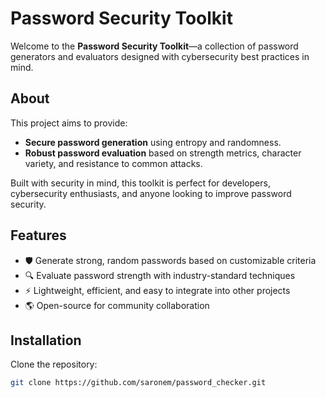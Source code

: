# Password Security Toolkit

Welcome to the **Password Security Toolkit**—a collection of password generators and evaluators designed with cybersecurity best practices in mind.

## About

This project aims to provide:
- **Secure password generation** using entropy and randomness.
- **Robust password evaluation** based on strength metrics, character variety, and resistance to common attacks.

Built with security in mind, this toolkit is perfect for developers, cybersecurity enthusiasts, and anyone looking to improve password security.

## Features

- 🛡️ Generate strong, random passwords based on customizable criteria
- 🔍 Evaluate password strength with industry-standard techniques
- ⚡ Lightweight, efficient, and easy to integrate into other projects
- 🌎 Open-source for community collaboration

## Installation

Clone the repository:

```bash
git clone https://github.com/saronem/password_checker.git
